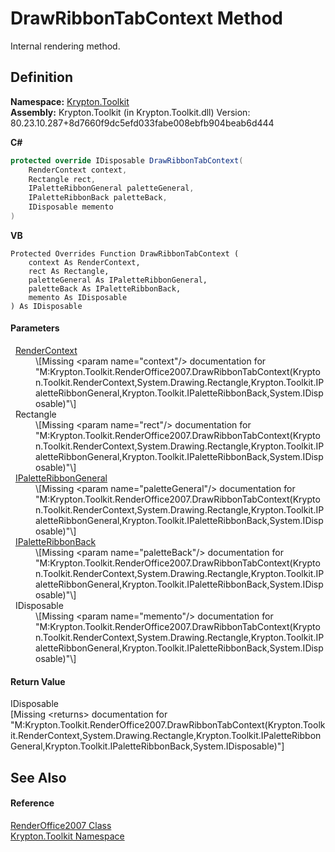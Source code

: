 # DrawRibbonTabContext Method


Internal rendering method.



## Definition
**Namespace:** <a href="79d2eac2-21f4-54ff-7552-b20c33c30600.md">Krypton.Toolkit</a>  
**Assembly:** Krypton.Toolkit (in Krypton.Toolkit.dll) Version: 80.23.10.287+8d7660f9dc5efd033fabe008ebfb904beab6d444

**C#**
``` C#
protected override IDisposable DrawRibbonTabContext(
	RenderContext context,
	Rectangle rect,
	IPaletteRibbonGeneral paletteGeneral,
	IPaletteRibbonBack paletteBack,
	IDisposable memento
)
```
**VB**
``` VB
Protected Overrides Function DrawRibbonTabContext ( 
	context As RenderContext,
	rect As Rectangle,
	paletteGeneral As IPaletteRibbonGeneral,
	paletteBack As IPaletteRibbonBack,
	memento As IDisposable
) As IDisposable
```



#### Parameters
<dl><dt>  <a href="ef60a5af-08ff-7a94-87f5-362a7e392cd4.md">RenderContext</a></dt><dd>\[Missing &lt;param name="context"/&gt; documentation for "M:Krypton.Toolkit.RenderOffice2007.DrawRibbonTabContext(Krypton.Toolkit.RenderContext,System.Drawing.Rectangle,Krypton.Toolkit.IPaletteRibbonGeneral,Krypton.Toolkit.IPaletteRibbonBack,System.IDisposable)"\]</dd><dt>  Rectangle</dt><dd>\[Missing &lt;param name="rect"/&gt; documentation for "M:Krypton.Toolkit.RenderOffice2007.DrawRibbonTabContext(Krypton.Toolkit.RenderContext,System.Drawing.Rectangle,Krypton.Toolkit.IPaletteRibbonGeneral,Krypton.Toolkit.IPaletteRibbonBack,System.IDisposable)"\]</dd><dt>  <a href="7e9fb940-7d26-41b2-3437-b0d716494feb.md">IPaletteRibbonGeneral</a></dt><dd>\[Missing &lt;param name="paletteGeneral"/&gt; documentation for "M:Krypton.Toolkit.RenderOffice2007.DrawRibbonTabContext(Krypton.Toolkit.RenderContext,System.Drawing.Rectangle,Krypton.Toolkit.IPaletteRibbonGeneral,Krypton.Toolkit.IPaletteRibbonBack,System.IDisposable)"\]</dd><dt>  <a href="13cd7430-f4ec-280c-908b-9fb4e3ced7ea.md">IPaletteRibbonBack</a></dt><dd>\[Missing &lt;param name="paletteBack"/&gt; documentation for "M:Krypton.Toolkit.RenderOffice2007.DrawRibbonTabContext(Krypton.Toolkit.RenderContext,System.Drawing.Rectangle,Krypton.Toolkit.IPaletteRibbonGeneral,Krypton.Toolkit.IPaletteRibbonBack,System.IDisposable)"\]</dd><dt>  IDisposable</dt><dd>\[Missing &lt;param name="memento"/&gt; documentation for "M:Krypton.Toolkit.RenderOffice2007.DrawRibbonTabContext(Krypton.Toolkit.RenderContext,System.Drawing.Rectangle,Krypton.Toolkit.IPaletteRibbonGeneral,Krypton.Toolkit.IPaletteRibbonBack,System.IDisposable)"\]</dd></dl>

#### Return Value
IDisposable  
\[Missing &lt;returns&gt; documentation for "M:Krypton.Toolkit.RenderOffice2007.DrawRibbonTabContext(Krypton.Toolkit.RenderContext,System.Drawing.Rectangle,Krypton.Toolkit.IPaletteRibbonGeneral,Krypton.Toolkit.IPaletteRibbonBack,System.IDisposable)"\]

## See Also


#### Reference
<a href="a1dbb57a-4f1d-285f-a767-2c7178d7f0b9.md">RenderOffice2007 Class</a>  
<a href="79d2eac2-21f4-54ff-7552-b20c33c30600.md">Krypton.Toolkit Namespace</a>  
